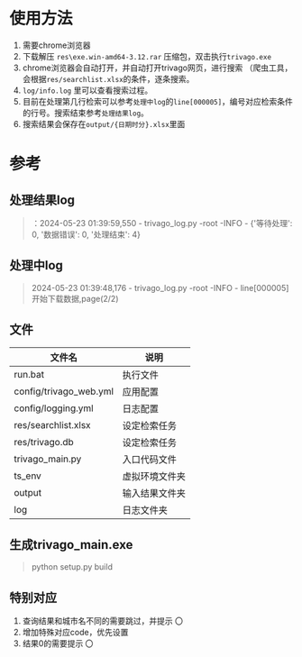 # 使用方法
1. 需要chrome浏览器
2. 下载解压 `res\exe.win-amd64-3.12.rar` 压缩包，双击执行`trivago.exe`
3. chrome浏览器会自动打开，并自动打开trivago网页，进行搜索
   （爬虫工具，会根据`res/searchlist.xlsx`的条件，逐条搜索。
4. `log/info.log` 里可以查看搜索过程。
5. 目前在处理第几行检索可以参考`处理中log`的`line[000005]`，编号对应检索条件的行号。搜索结束参考`处理结果log`。
6. 搜索结果会保存在`output/{日期时分}.xlsx`里面


# 参考
## 处理结果log
> ：2024-05-23 01:39:59,550 - trivago_log.py -root -INFO - {'等待处理': 0, '数据错误': 0, '处理结束': 4}
## 处理中log
> 2024-05-23 01:39:48,176 - trivago_log.py -root -INFO - line[000005] 开始下载数据,page(2/2)
## 文件
|  文件名   | 说明     |
|  ----  | ----  |
| run.bat   | 执行文件   |
| config/trivago_web.yml | 应用配置 |
| config/logging.yml | 日志配置 |
| res/searchlist.xlsx | 设定检索任务 |
| res/trivago.db | 设定检索任务 |
| trivago_main.py | 入口代码文件 |
| ts_env | 虚拟环境文件夹 |
| output | 输入结果文件夹 |
| log | 日志文件夹 |


## 生成trivago_main.exe
> python setup.py build


## 特别对应
1. 查询结果和城市名不同的需要跳过，并提示 〇
2. 增加特殊对应code，优先设置
3. 结果0的需要提示 〇